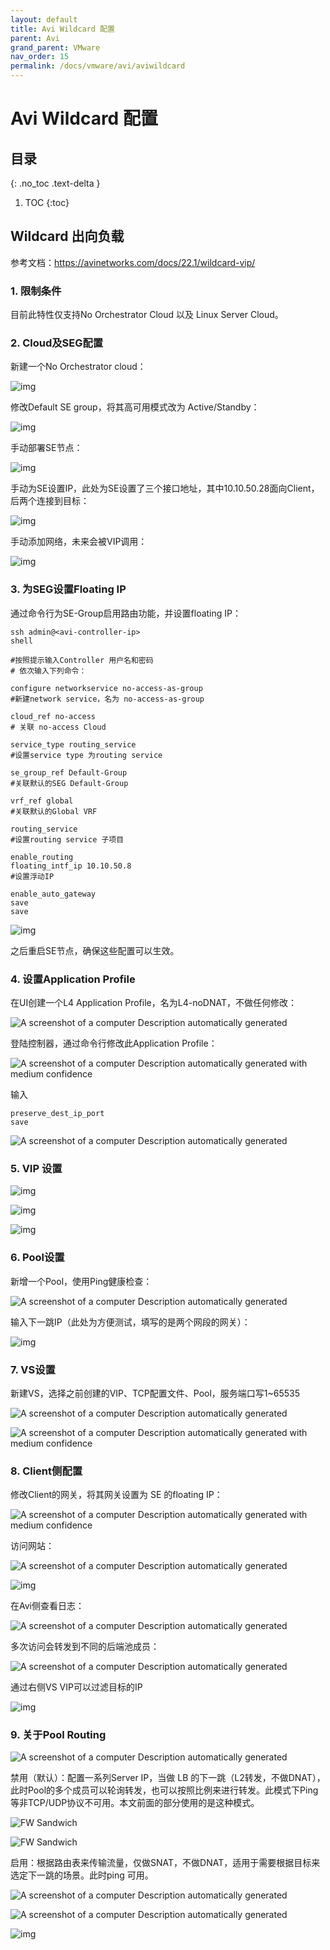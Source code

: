 ```yaml
---
layout: default
title: Avi Wildcard 配置
parent: Avi
grand_parent: VMware
nav_order: 15
permalink: /docs/vmware/avi/aviwildcard
---
```


# Avi Wildcard 配置


## 目录
{: .no_toc .text-delta }

1. TOC
{:toc}

## Wildcard 出向负载

参考文档：https://avinetworks.com/docs/22.1/wildcard-vip/

### 1. 限制条件

目前此特性仅支持No Orchestrator Cloud 以及 Linux Server Cloud。

### 2. Cloud及SEG配置

新建一个No Orchestrator cloud：

![img](../../../pics/image242.png)

修改Default SE group，将其高可用模式改为 Active/Standby：

![img](../../../pics/image243.png)

手动部署SE节点：

![img](../../../pics/image244.png)

手动为SE设置IP，此处为SE设置了三个接口地址，其中10.10.50.28面向Client，后两个连接到目标：

![img](../../../pics/image245.png)

手动添加网络，未来会被VIP调用：

![img](../../../pics/image246.png)

### 3. 为SEG设置Floating IP

通过命令行为SE-Group启用路由功能，并设置floating IP：

```shell
ssh admin@<avi-controller-ip>
shell

#按照提示输入Controller 用户名和密码
# 依次输入下列命令：

configure networkservice no-access-as-group
#新建network service，名为 no-access-as-group

cloud_ref no-access
# 关联 no-access Cloud

service_type routing_service
#设置service type 为routing service

se_group_ref Default-Group
#关联默认的SEG Default-Group

vrf_ref global
#关联默认的Global VRF

routing_service
#设置routing service 子项目

enable_routing
floating_intf_ip 10.10.50.8
#设置浮动IP

enable_auto_gateway
save
save
```

 

![img](../../../pics/image247.png)

之后重启SE节点，确保这些配置可以生效。

### 4. 设置Application Profile

在UI创建一个L4 Application Profile，名为L4-noDNAT，不做任何修改：

![A screenshot of a computer  Description automatically generated](../../../pics/image248.png)

登陆控制器，通过命令行修改此Application Profile：

![A screenshot of a computer  Description automatically generated with medium confidence](../../../pics/image249.png)

输入

```shell
preserve_dest_ip_port
save
```



![A screenshot of a computer  Description automatically generated](../../../pics/image250.png)

### 5. VIP 设置

![img](../../../pics/image251.png)

![img](../../../pics/image252.png)

![img](../../../pics/image253.png)

### 6. Pool设置

新增一个Pool，使用Ping健康检查：

![A screenshot of a computer  Description automatically generated](../../../pics/image254.png)

输入下一跳IP（此处为方便测试，填写的是两个网段的网关）：

![img](../../../pics/image255.png)

### 7. VS设置

新建VS，选择之前创建的VIP、TCP配置文件、Pool，服务端口写1~65535

![A screenshot of a computer  Description automatically generated](../../../pics/image256.png)

![A screenshot of a computer  Description automatically generated with medium confidence](../../../pics/image257.png)

 

### 8. Client侧配置

修改Client的网关，将其网关设置为 SE 的floating IP：

![A screenshot of a computer  Description automatically generated with medium confidence](../../../pics/image258.png)

访问网站：

![A screenshot of a computer  Description automatically generated](../../../pics/image259.png)

![img](../../../pics/image260.png)

在Avi侧查看日志：

![A screenshot of a computer  Description automatically generated](../../../pics/image261.png)

多次访问会转发到不同的后端池成员：

![A screenshot of a computer  Description automatically generated](../../../pics/image262.png)

通过右侧VS VIP可以过滤目标的IP

![img](../../../pics/image263.png)

### 9. 关于Pool Routing

![A screenshot of a computer  Description automatically generated](../../../pics/image264.png)

禁用（默认）：配置一系列Server IP，当做 LB 的下一跳（L2转发，不做DNAT），此时Pool的多个成员可以轮询转发，也可以按照比例来进行转发。此模式下Ping等非TCP/UDP协议不可用。本文前面的部分使用的是这种模式。

![FW Sandwich](../../../pics/image265.png)

![FW Sandwich](../../../pics/image266.png)

启用：根据路由表来传输流量，仅做SNAT，不做DNAT，适用于需要根据目标来选定下一跳的场景。此时ping 可用。

![A screenshot of a computer  Description automatically generated](../../../pics/image267.png)

![A screenshot of a computer  Description automatically generated](../../../pics/image268.png)

![img](../../../pics/image269.png)